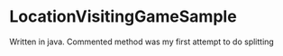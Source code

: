 # LocationVisitingGameSample
Written in java. Commented method was my first attempt to do splitting
